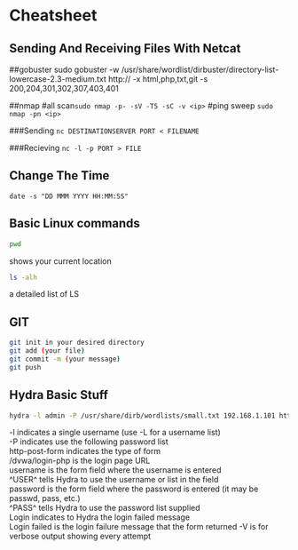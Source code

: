 # Cheatsheet 

## Sending And Receiving Files With Netcat

##gobuster
sudo gobuster -w /usr/share/wordlist/dirbuster/directory-list-lowercase-2.3-medium.txt http://<ip> -x html,php,txt,git -s 200,204,301,302,307,403,401

##nmap
#all scan`sudo nmap -p- -sV -T5 -sC -v <ip>`
#ping sweep `sudo nmap -pn <ip>`

###Sending
`nc DESTINATIONSERVER PORT < FILENAME`

###Recieving
`nc -l -p PORT > FILE`


## Change The Time

`date -s "DD MMM YYYY HH:MM:SS"`
## Basic Linux commands

```bash
pwd
```
shows your current location

```bash
ls -alh
```
 a detailed list of LS

## GIT

```bash
git init in your desired directory
git add (your file)
git commit -m (your message)
git push
```

## Hydra Basic Stuff

```bash
hydra -l admin -P /usr/share/dirb/wordlists/small.txt 192.168.1.101 http-post-form "/dvwa/login.php:username=^USER^&password=^PASS^&Login=Login:Login failed" -V
```
-l indicates a single username (use -L for a username list)  
-P indicates use the following password list  
http-post-form indicates the type of form  
/dvwa/login-php is the login page URL  
username is the form field where the username is entered  
^USER^ tells Hydra to use the username or list in the field  
password is the form field where the password is entered (it may be passwd, pass, etc.)  
^PASS^ tells Hydra to use the password list supplied  
Login indicates to Hydra the login failed message  
Login failed is the login failure message that the form returned
-V is for verbose output showing every attempt
